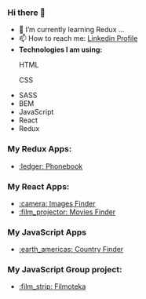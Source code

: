 ### Hi there 👋

- 🔭 I’m currently learning Redux ...
- 📫 How to reach me:  <a href="https://www.linkedin.com/in/jakub-t-800648151">Linkedin Profile</a>
- <b>Technologies I am using:</b>
  <p>HTML</p>
  <p>CSS</p>
  <li>SASS</li>
  <li>BEM</li>
  <li>JavaScript</li>
  <li>React</li>
  <li>Redux</li>
  
<h3> My Redux Apps: </h3>
<ul>
  <li><a href="https://kubaturek.github.io/goit-react-hw-06-phonebook/">:ledger: Phonebook</a></li>
</ul>
<h3> My React Apps: </h3>
<ul>
  <li><a href="https://kubaturek.github.io/goit-react-hw-04-images/">:camera: Images Finder</a></li>
  <li><a href="https://kubaturek.github.io/goit-react-hw-05-movies/">:film_projector: Movies Finder</a></li>
</ul>
<h3> My JavaScript Apps </h3>
<ul>
<li><a href="https://kubaturek.github.io/goit-js-hw-10/">:earth_americas: Country Finder</a></li>
</ul>
<h3> My JavaScript Group project: </h3>
<ul>
<li><a href="https://karolinazinczuk.github.io/team-project-filmoteka/">:film_strip: Filmoteka</a></li>
</ul>


